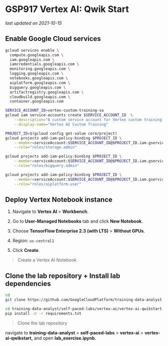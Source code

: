# GSP917 Vertex AI: Qwik Start

_last updated on 2021-10-15_

## Enable Google Cloud services

```bash
gcloud services enable \
  compute.googleapis.com \
  iam.googleapis.com \
  iamcredentials.googleapis.com \
  monitoring.googleapis.com \
  logging.googleapis.com \
  notebooks.googleapis.com \
  aiplatform.googleapis.com \
  bigquery.googleapis.com \
  artifactregistry.googleapis.com \
  cloudbuild.googleapis.com \
  container.googleapis.com

SERVICE_ACCOUNT_ID=vertex-custom-training-sa
gcloud iam service-accounts create $SERVICE_ACCOUNT_ID  \
    --description="A custom service account for Vertex custom training with Tensorboard" \
    --display-name="Vertex AI Custom Training"

PROJECT_ID=$(gcloud config get-value core/project)
gcloud projects add-iam-policy-binding $PROJECT_ID \
    --member=serviceAccount:$SERVICE_ACCOUNT_ID@$PROJECT_ID.iam.gserviceaccount.com \
    --role="roles/storage.admin"

gcloud projects add-iam-policy-binding $PROJECT_ID \
    --member=serviceAccount:$SERVICE_ACCOUNT_ID@$PROJECT_ID.iam.gserviceaccount.com \
    --role="roles/bigquery.admin"

gcloud projects add-iam-policy-binding $PROJECT_ID \
    --member=serviceAccount:$SERVICE_ACCOUNT_ID@$PROJECT_ID.iam.gserviceaccount.com \
    --role="roles/aiplatform.user"

```

## Deploy Vertex Notebook instance

1. Navigate to **Vertex AI** > **Workbench**.

2. Go to **User-Managed Notebooks** tab and click **New Notebook**.

3. Choose **TensorFlow Enterprise 2.3 (with LTS)** > **Without GPUs**.

4. Region: `us-central1`

5. Click **Create**.

> Create a Vertex AI Notebook

## Clone the lab repository + Install lab dependencies

```bash
cd
git clone https://github.com/GoogleCloudPlatform/training-data-analyst

cd training-data-analyst/self-paced-labs/vertex-ai/vertex-ai-qwikstart
pip install -U -r requirements.txt

```

> Clone the lab repository

navigate to **training-data-analyst** > **self-paced-labs** > **vertex-ai** > **vertex-ai-qwikstart,** and open **lab_exercise.ipynb.**